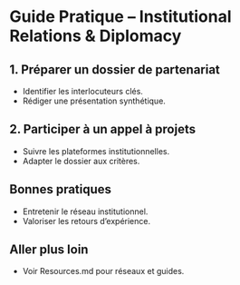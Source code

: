 # Guide Pratique – Institutional Relations & Diplomacy

## 1. Préparer un dossier de partenariat
- Identifier les interlocuteurs clés.
- Rédiger une présentation synthétique.

## 2. Participer à un appel à projets
- Suivre les plateformes institutionnelles.
- Adapter le dossier aux critères.

## Bonnes pratiques
- Entretenir le réseau institutionnel.
- Valoriser les retours d’expérience.

## Aller plus loin
- Voir Resources.md pour réseaux et guides.
